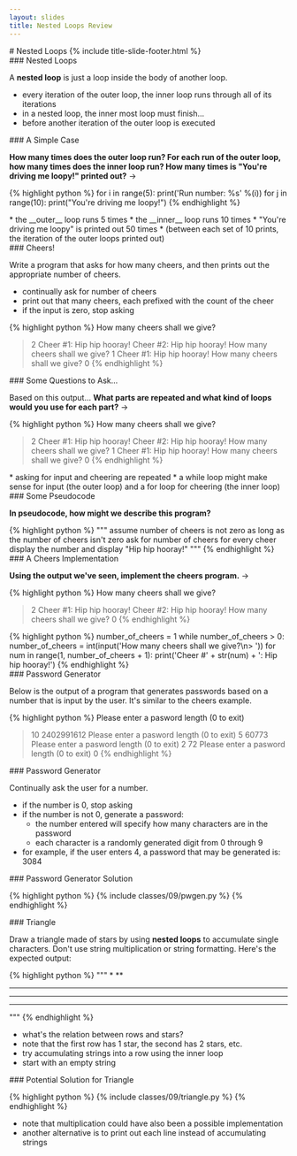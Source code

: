 ```yaml
---
layout: slides
title: Nested Loops Review 
---
```

<section markdown="block" class="title-slide">
# Nested Loops
{% include title-slide-footer.html %}
</section>

<section markdown="block">
### Nested Loops

A __nested loop__ is just a loop inside the body of another loop.  

* every iteration of the outer loop, the inner loop runs through all of its iterations
* in a nested loop, the inner most loop must finish...
* before another iteration of the outer loop is executed
</section>

<section markdown="block">
### A Simple Case

__How many times does the outer loop run?  For each run of the outer loop, how many times does the inner loop run?  How many times is "You're driving me loopy!" printed out?__ &rarr;

{% highlight python %}
for i in range(5):
	print('Run number: %s' %(i))
	for j in range(10):
		print("You're driving me loopy!")
{% endhighlight %}
<div class="incremental" markdown="block">
* the __outer__ loop runs 5 times
* the __inner__ loop runs 10 times
* "You're driving me loopy" is printed out 50 times
* (between each set of 10 prints, the iteration of the outer loops printed out)
</div>
</section>


<section markdown="block">
### Cheers!

Write a program that asks for how many cheers, and then prints out the appropriate number of cheers. 

* continually ask for number of cheers
* print out that many cheers, each prefixed with the count of the cheer
* if the input is zero, stop asking

{% highlight python %}
How many cheers shall we give?
> 2
Cheer #1: Hip hip hooray!
Cheer #2: Hip hip hooray!
How many cheers shall we give?
> 1
Cheer #1: Hip hip hooray!
How many cheers shall we give?
> 0
{% endhighlight %}
</section>

<section markdown="block">
### Some Questions to Ask...

Based on this output...  __What parts are repeated and what kind of loops would you use for each part?__ &rarr;

{% highlight python %}
How many cheers shall we give?
> 2
Cheer #1: Hip hip hooray!
Cheer #2: Hip hip hooray!
How many cheers shall we give?
> 1
Cheer #1: Hip hip hooray!
How many cheers shall we give?
> 0
{% endhighlight %}

<div class="incremental" markdown="block">
* asking for input and cheering are repeated
* a while loop might make sense for input (the outer loop) and a for loop for cheering (the inner loop)
</div>
</section>

<section markdown="block">
### Some Pseudocode

__In pseudocode, how might we describe this program?__

<div class="incremental" markdown="block">
{% highlight python %}
"""
assume number of cheers is not zero
as long as the number of cheers isn't zero
	ask for number of cheers
	for every cheer 
		display the number and display "Hip hip hooray!"
"""
{% endhighlight %}
</div>
</section>

<section markdown="block">
### A Cheers Implementation

__Using the output we've seen, implement the cheers program.__ &rarr;

{% highlight python %}
How many cheers shall we give?
> 2
Cheer #1: Hip hip hooray!
Cheer #2: Hip hip hooray!
How many cheers shall we give?
> 0
{% endhighlight %}

<div class="incremental" markdown="block">
{% highlight python %}
number_of_cheers = 1
while number_of_cheers > 0:
	number_of_cheers = int(input('How many cheers shall we give?\n> '))
	for num in range(1, number_of_cheers + 1):
		print('Cheer #' + str(num) + ': Hip hip hooray!')
{% endhighlight %}
</div>
</section>

<section markdown="block">
### Password Generator

Below is the output of a program that generates passwords based on a number that is input by the user. It's similar to the cheers example.

{% highlight python %}
Please enter a pasword length (0 to exit)
>10
2402991612
Please enter a pasword length (0 to exit)
>5
60773
Please enter a pasword length (0 to exit)
>2
72
Please enter a pasword length (0 to exit)
>0
{% endhighlight %}
</section>

<section markdown="block">
### Password Generator

Continually ask the user for a number.

* if the number is 0, stop asking
* if the number is not 0, generate a password:
	* the number entered will specify how many characters are in the password
	* each character is a randomly generated digit from 0 through 9
* for example, if the user enters 4, a password that may be generated is: 3084
</section>

<section markdown="block">
### Password Generator Solution

{% highlight python %}
{% include classes/09/pwgen.py  %}
{% endhighlight %}
</section>

<section markdown="block">
### Triangle 

Draw a triangle made of stars by using __nested loops__ to accumulate single characters.  Don't use string multiplication or string formatting. Here's the expected output:

{% highlight python %}
"""
*
**
***
****
*****
"""
{% endhighlight %}

* what's the relation between rows and stars?
* note that the first row has 1 star, the second has 2 stars, etc.
* try accumulating strings into a row using the inner loop
* start with an empty string
</section>

<section markdown="block">
### Potential Solution for Triangle

{% highlight python %}
{% include classes/09/triangle.py %}
{% endhighlight %}

* note that multiplication could have also been a possible implementation 
* another alternative is to print out each line instead of accumulating strings

</section>

